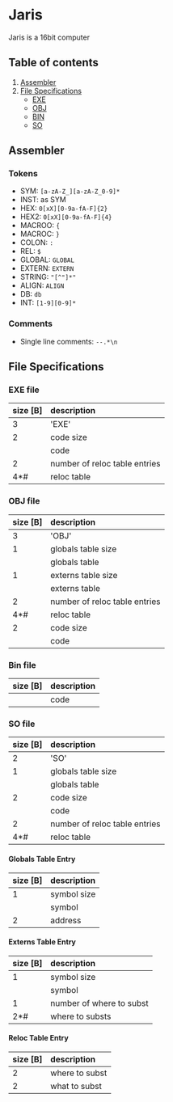 # Jaris

Jaris is a 16bit computer

## Table of contents

1. [Assembler](#assembler)
2. [File Specifications](#file-specifications)
   - [EXE](#exe-file)
   - [OBJ](#obj-file)
   - [BIN](#bin-file)
   - [SO](#so-file)

## Assembler

### Tokens

- SYM: `[a-zA-Z_][a-zA-Z_0-9]*`
- INST: as SYM
- HEX: `0[xX][0-9a-fA-F]{2}`
- HEX2: `0[xX][0-9a-fA-F]{4}`
- MACROO: `{`
- MACROC: `}`
- COLON: `:`
- REL: `$`
- GLOBAL: `GLOBAL`
- EXTERN: `EXTERN`
- STRING: `"[^"]*"`
- ALIGN: `ALIGN`
- DB: `db`
- INT: `[1-9][0-9]*`

### Comments

- Single line comments: `--.*\n`

## File Specifications

### EXE file

| size [B] | description                   |
| :------- | :---------------------------- |
| 3        | 'EXE'                         |
| 2        | code size                     |
|          | code                          |
| 2        | number of reloc table entries |
| 4\*#     | reloc table                   |

### OBJ file

| size [B] | description                   |
| :------- | :---------------------------- |
| 3        | 'OBJ'                         |
| 1        | globals table size            |
|          | globals table                 |
| 1        | externs table size            |
|          | externs table                 |
| 2        | number of reloc table entries |
| 4\*#     | reloc table                   |
| 2        | code size                     |
|          | code                          |

### Bin file

| size [B] | description |
| :------- | :---------- |
|          | code        |

### SO file

| size [B] | description                   |
| :------- | :---------------------------- |
| 2        | 'SO'                          |
| 1        | globals table size            |
|          | globals table                 |
| 2        | code size                     |
|          | code                          |
| 2        | number of reloc table entries |
| 4\*#     | reloc table                   |

#### Globals Table Entry

| size [B] | description |
| :------- | :---------- |
| 1        | symbol size |
|          | symbol      |
| 2        | address     |

#### Externs Table Entry

| size [B] | description              |
| :------- | :----------------------- |
| 1        | symbol size              |
|          | symbol                   |
| 1        | number of where to subst |
| 2\*#     | where to substs          |

#### Reloc Table Entry

| size [B] | description    |
| :------- | :------------- |
| 2        | where to subst |
| 2        | what to subst  |

